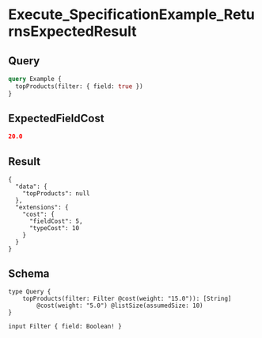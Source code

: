 # Execute_SpecificationExample_ReturnsExpectedResult

## Query

```graphql
query Example {
  topProducts(filter: { field: true })
}
```

## ExpectedFieldCost

```json
20.0
```

## Result

```text
{
  "data": {
    "topProducts": null
  },
  "extensions": {
    "cost": {
      "fieldCost": 5,
      "typeCost": 10
    }
  }
}
```

## Schema

```text
type Query {
    topProducts(filter: Filter @cost(weight: "15.0")): [String]
        @cost(weight: "5.0") @listSize(assumedSize: 10)
}

input Filter { field: Boolean! }
```

